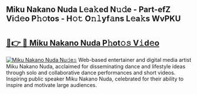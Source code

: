 ## Miku Nakano Nuda L𝚎a𝚔ed N𝚞𝚍e - Part-efZ Vi𝚍𝚎o P𝚑𝚘tos - H𝚘𝚝 O𝚗𝚕yf𝚊ns L𝚎a𝚔s WvPKU

# <h2><a href="http://kfezu0g.oniu.top/?m=Miku+Nakano+Nuda">🔗👉 🔴 Miku Nakano Nuda P𝚑ot𝚘𝚜 V𝚒d𝚎o</a></h2>

[![Miku Nakano Nuda Nu𝚍e𝚜](https://i.imgur.com/0qMVB7G.gif)](http://kfezu0g.oniu.top/?m=Miku+Nakano+Nuda)
Web-based entertainer and digital media artist Miku Nakano Nuda, acclaimed for disseminating dance and lifestyle ideas through solo and collaborative dance performances and short videos. Inspiring public speaker Miku Nakano Nuda, celebrated for their ability to inspire and motivate large audiences.  

